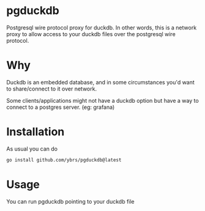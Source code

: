 # pgduckdb
Postgresql wire protocol proxy for duckdb. In other words, this is a network proxy to allow access to your duckdb files over the postgresql wire protocol.

# Why

Duckdb is an embedded database, and in some circumstances you'd want to share/connect to it over network.

Some clients/applications might not have a duckdb option but have a way to connect to a postgres server. (eg: grafana)

# Installation

As usual you can do

```bash
go install github.com/ybrs/pgduckdb@latest
```

# Usage

You can run pgduckdb pointing to your duckdb file

```

```
